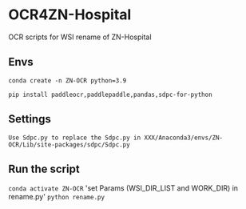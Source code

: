 # OCR4ZN-Hospital
OCR scripts for WSI rename of ZN-Hospital 

## Envs
`conda create -n ZN-OCR python=3.9`

`pip install paddleocr,paddlepaddle,pandas,sdpc-for-python`
## Settings
`Use Sdpc.py to replace the Sdpc.py in XXX/Anaconda3/envs/ZN-OCR/Lib/site-packages/sdpc/Sdpc.py`

## Run the script
`conda activate ZN-OCR`
'set Params (WSI_DIR_LIST and WORK_DIR) in rename.py'
`python rename.py`

